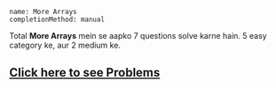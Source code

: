 ```ngMeta
name: More Arrays
completionMethod: manual
```

Total **More Arrays** mein se aapko 7 questions solve karne hain. 5 easy category ke, aur 2 medium ke.

## [Click here to see Problems](https://www.hackerrank.com/domains/algorithms?filters%5Bsubdomains%5D%5B%5D=arrays-and-sorting)
